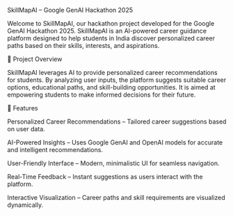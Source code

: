 SkillMapAI – Google GenAI Hackathon 2025

Welcome to SkillMapAI, our hackathon project developed for the Google GenAI Hackathon 2025. SkillMapAI is an AI-powered career guidance platform designed to help students in India discover personalized career paths based on their skills, interests, and aspirations.

🚀 Project Overview

SkillMapAI leverages AI to provide personalized career recommendations for students. By analyzing user inputs, the platform suggests suitable career options, educational paths, and skill-building opportunities. It is aimed at empowering students to make informed decisions for their future.

🧠 Features

Personalized Career Recommendations – Tailored career suggestions based on user data.

AI-Powered Insights – Uses Google GenAI and OpenAI models for accurate and intelligent recommendations.

User-Friendly Interface – Modern, minimalistic UI for seamless navigation.

Real-Time Feedback – Instant suggestions as users interact with the platform.

Interactive Visualization – Career paths and skill requirements are visualized dynamically.
